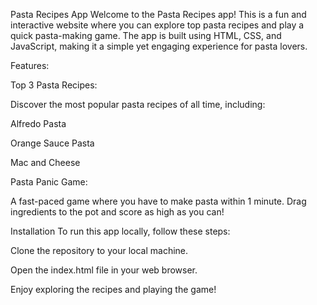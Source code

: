 Pasta Recipes App
Welcome to the Pasta Recipes app! This is a fun and interactive website where you can explore top pasta recipes and play a quick pasta-making game. The app is built using HTML, CSS, and JavaScript, making it a simple yet engaging experience for pasta lovers.

Features:

Top 3 Pasta Recipes:

Discover the most popular pasta recipes of all time, including:

Alfredo Pasta

Orange Sauce Pasta

Mac and Cheese

Pasta Panic Game:

A fast-paced game where you have to make pasta within 1 minute. Drag ingredients to the pot and score as high as you can!


Installation
To run this app locally, follow these steps:

Clone the repository to your local machine.

Open the index.html file in your web browser.

Enjoy exploring the recipes and playing the game!
